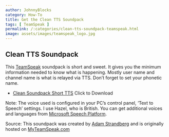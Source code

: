 ```yaml
---
author: JohnnyBlocks
category: How-To
title: Get the Clean TTS Soundpack
tags: [ TeamSpeak ]
permalink: /:categories/clean-tts-soundpack-teamspeak.html
image: assets/images/teamspeak_logo.jpg
---
```


## Clean TTS Soundpack

This [TeamSpeak](https://teamspeak.com) soundpack is short and sweet.  It gives you the minimum information needed to know what is happening.  Mostly user name and channel name is what is relayed via TTS.  Don’t forget to set your phonetic name.

- [Clean Soundpack Short TTS]({{site.baseurl}}/assets/downloads/Clean.ts3_soundpack)
Click to Download

Note: The voice used is configured in your PC’s control panel, ‘Text to Speech’ settings.  I use Hazel, who is British.  You can get additional voices and languages from [Microsoft Speech Platform](https://www.microsoft.com/en-us/download/details.aspx?id=27224).

Source:  This soundpack was created by [Adam Strandberg](https://www.myteamspeak.com/d/adamstrandberg) and is originally hosted on [MyTeamSpeak.com](https://www.myteamspeak.com/addons/037b5d36-183c-4993-96d0-d0198bee01cd)

